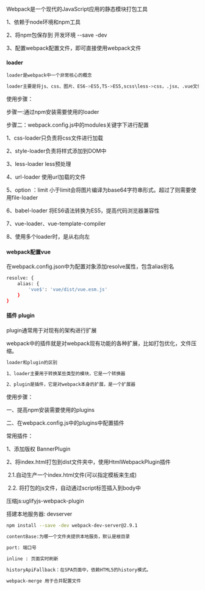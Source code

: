 Webpack是一个现代的JavaScript应用的静态模块打包工具

1、依赖于node环境和npm工具

2、将npm包保存到 开发环境 --save -dev

3、配置webpack配置文件，即可直接使用webpack文件



#### loader

```bash
loader是webpack中一个非常核心的概念

loader主要是将js、css、图片、ES6->ES5,TS->ES5,scss\less->css，.jsx、.vue文件转成.js文件
```

使用步骤：

步骤一:通过npm安装需要使用的loader

步骤二：webpack.config.js中的modules关键字下进行配置

1、css-loader只负责将css文件进行加载

2、style-loader负责将样式添加到DOM中

3、less-loader less预处理

4、url-loader 使用url加载的文件

5、option ：limit 小于limit会将图片编译为base64字符串形式。超过了则需要使用file-loader

6、babel-loader 将ES6语法转换为ES5，提高代码浏览器兼容性

7、vue-loader、vue-template-compiler

8、使用多个loader时，是从右向左



#### webpack配置vue

在webpack.config.json中为配置对象添加resolve属性，包含alias别名

```bash
resolve: {
    alias: {
        'vue$': 'vue/dist/vue.esm.js'
    }
}
```



#### 插件 plugin

plugin通常用于对现有的架构进行扩展

webpack中的插件就是对webpack现有功能的各种扩展，比如打包优化，文件压缩。

```bash
loader和plugin的区别

1、loader主要用于转换某些类型的模块，它是一个转换器

2、plugin是插件，它是对webpack本身的扩展，是一个扩展器
```



使用步骤：

一、提高npm安装需要使用的plugins

二、在webpack.config.js中的plugins中配置插件

常用插件：

1、添加版权 BannerPlugin

2、将index.html打包到dist文件夹中，使用HtmlWebpackPlugin插件

​      2.1.自动生产一个index.html文件(可以指定模板来生成)

​      2.2. 将打包的js文件，自动通过script标签插入到body中

压缩js:uglifyjs-webpack-plugin

   搭建本地服务器: devserver

```bash
npm install --save -dev webpack-dev-server@2.9.1

contentBase:为哪一个文件夹提供本地服务，默认是根目录

port: 端口号

inline : 页面实时刷新

historyApiFallback：在SPA页面中，依赖HTML5的history模式。

webpack-merge 用于合并配置文件
```

